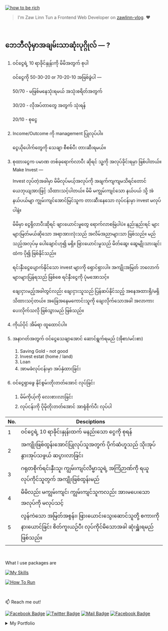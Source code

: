 [![how to be rich](https://img.shields.io/badge/how_to_be_rich-000?style=for-the-badge&logo=ko-fi&logoColor=white)](#)

> I'm Zaw Linn Tun a Frontend Web Developer on [zawlinn-vlog](https://web.facebook.com/aonetrainingthailand). :heart:

<br>

## ဘေဘီလုံမှာအချမ်းသာဆုံးပုဂ္ဂိုလ် &mdash; ?

1. ဝင်ငွေရဲ့ 10 ရာခိုင်နှုန်းကို မိမိအတွက် စုပါ

   ဝင်ငွေကို 50-30-20 or 70-20-10 အဖြစ်ခွဲပါ &mdash;

   50/70 - မဖြစ်မနေသုံးရမယ် အသုံးစရိတ်အတွက်

   30/20 - လိုအပ်တာတွေ အတွက် သုံးရန်

   20/10 - စုငွေ

2. Income/Outcome ကို management ပြုလုပ်ပါ။

   ငွေယိုပေါက်တွေကို သေချာ စီစစ်ပီး တားဆီးရမယ်။

3. စုထားငွေက ပမာဏ တစ်ခုရောက်လာပီး ဆိုရင် သူ့ကို အလုပ်ခိုင်းရမှာ ဖြစ်ပါတယ်။ Make Invest &mdash;

   Invest လုပ်တဲ့အခါမှာ မိမိလုပ်မယ့်အလုပ်ကို အချက်ကျကျမသိရင်တောင် ယေဘုယျအားဖြင့် သိထားသင့်ပါတယ်။ မိမိ မကျွမ်းကျင်သော နယ်ပယ် သို့ အဲနယ်ပယ်မျာ ကျွမ်းကျင်အောင်မြင်သူက တားဆီးနေသော လုပ်ငန်းမှာ invest မလုပ်ပါနဲ့။

   မိမိမှာ ငွေရှိလာပီးဆိုရင် ဖျားယောင်းမှုတွေ ရောက်လာစမြဲပါပဲ။ နည်းနည်းရင် များများမြတ်မယ်ဆိုသော အရာအားလုံးသည် အလိမ်အညာများသာ ဖြစ်သည်။ မည်သည့်အလုပ်မှ ပေါချောင်ဟု၍ မရှိ။ ဖြားယောင်းမှုသည် မိတ်ဆွေ၊ ဆွေမျိုးသားချင်းထဲက ပို၍ ဖြစ်နိုင်သည်။

   ရင်းနှီးငွေပျောက်နိုင်သော invest များကို ရှောင်ရှားပါ။ အကျိုးအမြတ် ဘလောက်များများပြန်ရသည် ဖြစ်စေ ရင်နှီးငွေကို ပုံမအောသင့်။

   ချေးငှားမည့်အခါတွင်လည်း ချေးငှားသူသည် ပြန်ဆပ်နိုင်သည့် အနေအထားရှိ/မရှိ သိထားသင့်တယ်။ အခြေအနေမကောင်းသူကို ချေးလိုက်သောအခါ အလာကားပေးလိုက်သလို ဖြစ်သွားမည် ဖြစ်သည်။

4. ကိုယ်ပိုင် အိမ်ရာ ထူထောင်ပါ။

5. အနာဂတ်အတွက် ဝင်ငွေသေချာအောင် ဆောင်ရွက်ရမည် (အိုစာ/မင်းစာ)

   1. Saving Gold - not good
   2. Invest estat (home / land)
   3. Loan
   4. အာမခံလုပ်ငန်းမှာ အပ်နှံထားခြင်း

6. ဝင်ငွေရှာဖွေ နိုင်စွမ်းတိုးတတ်အောင် လုပ်ခြင်း

   1. မိမ်ကိုယ့်ကို လေးစားလာခြင်း
   2. လုပ်ငန်းကို ပိုမိုတိုးတတ်အောင် အာရုံစိုက်ပီး လုပ်ပါ

| No. | Desciptions                                                                                                                   |
| --- | ----------------------------------------------------------------------------------------------------------------------------- |
| 1   | ဝင်ငွေရဲ့ 10 ရာခိုင်းနှုန်းထက် မနည်းသော ငွေကို စုရန်                                                                          |
| 2   | အကျိုးဖြစ်ထွန်းအောင်ပြုလုပ်သူအတွက် ပိုက်ဆံဟူသည် သိုးအုပ်နွားအုပ်သဖွယ် ဆပွားလာခြင်း                                            |
| 3   | ဂရုတစိုက်ရင်းနှီးသူ၊ ကျွမ်းကျင်လိမ္မာသူရဲ့ အကြံဉာဏ်ကို ရယူလုပ်ကိုင်သူတွက် အကျိုးဖြစ်ထွန်းမည်                                  |
| 4   | မိမိလည်း မကျွမ်းကျင်၊ ကျွမ်းကျင်သူကလည်း အားမပေးသော အလုပ်ကို မလုပ်သင့်                                                         |
| 5   | လွန်ကဲသော အမြတ်အစွန်း၊ ဖြားယောင်းသွေးဆောင်သူတို့ စကားကို နားယောင်ခြင်း စိတ်ကူးယဉ်ပီး လုပ်ကိုင်မိသောအခါ ဆုံးရှူံးရမည် ဖြစ်သည်။ |

<br>

What I use packages are

[![My Skills](https://skillicons.dev/icons?i=vscode&perline=3)](https://skillicons.dev)

[![How To Run](https://img.shields.io/badge/How_to_Run-000?style=for-the-badge&logo=ko-fi&logoColor=white)](#)

<br/>

📫 Reach me out!

[![Facebook Badge](https://img.shields.io/badge/-@zawlinn-1ca0f1?style=flat&labelColor=1ca0f1&logo=facebook&logoColor=white&link=https://faebook.com/zawlinn_profile)](https://facebook.com/zawlinn.profile) [![Twitter Badge](https://img.shields.io/badge/-@zawlinn-1ca0f1?style=flat&labelColor=1ca0f1&logo=twitter&logoColor=white&link=https://twitter.com/zawlinn_profile)](https://twitter.com/zawlinn_profile) [![Mail Badge](https://img.shields.io/badge/-@zawlinn.profile-e84393?style=flat&labelColor=e84393&logo=instagram&logoColor=white)](https://www.instagram.com/zawlinn.profile) [![Facebook Badge](https://img.shields.io/badge/-zawlinn.designer-c0392b?style=flat&labelColor=c0392b&logo=gmail&logoColor=white)](mailto:zawlinn.designer@gmail.com)

<!-- TODO: Add last video link -->

<details>
    <summary>
        My Portfolio
    </summary>
    <br/>
    
- :earth_asia: I’m currently working at @Mae Sot Market as a sale staff
- :computer: Most used line of code `git commit -m "Initial Commit"`
- :brain: I’m looking for help with Outstanding Video ideas.
- :mailbox_with_mail: How to reach me: zawlinn.designer@gmail.com.
- :heart: In a relationship with React
</details>
